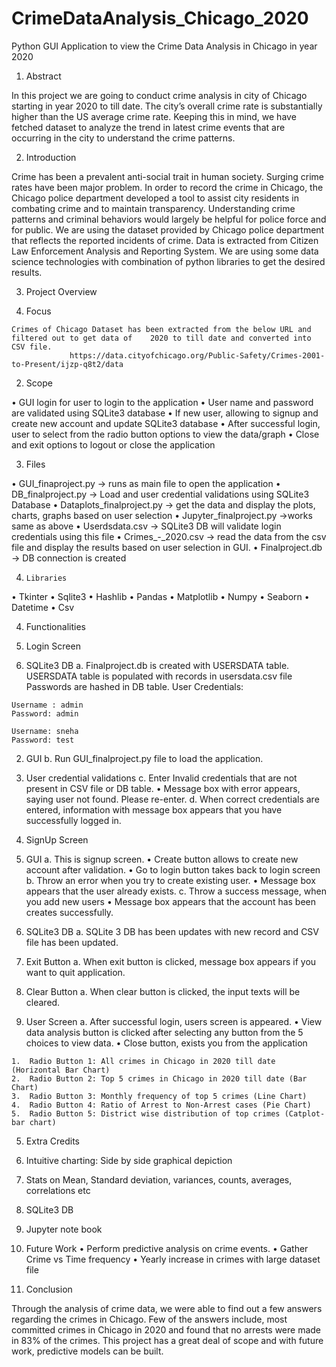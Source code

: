 # CrimeDataAnalysis_Chicago_2020
Python GUI Application to view the Crime Data Analysis in Chicago in year 2020
1.	Abstract

In this project we are going to conduct crime analysis in city of Chicago starting in year 2020 to till date. The city’s overall crime rate is substantially higher than the US average crime rate. Keeping this in mind, we have fetched dataset to analyze the trend in latest crime events that are occurring in the city to understand the crime patterns.

2.	Introduction

Crime has been a prevalent anti-social trait in human society. Surging crime rates have been major problem. In order to record the crime in Chicago, the Chicago police department developed a tool to assist city residents in combating crime and to maintain transparency. Understanding crime patterns and criminal behaviors would largely be helpful for police force and for public. We are using the dataset provided by Chicago police department that reflects the reported incidents of crime. Data is extracted from Citizen Law Enforcement Analysis and Reporting System. We are using some data science technologies with combination of python libraries to get the desired results.

3.	Project Overview

  1.	Focus
      
 	Crimes of Chicago Dataset has been extracted from the below URL and filtered out to get data of    2020 to till date and converted into CSV file.
                 https://data.cityofchicago.org/Public-Safety/Crimes-2001-to-Present/ijzp-q8t2/data

  2.	Scope
  
•	GUI login for user to login to the application
•	User name and password are validated using SQLite3 database
•	If new user, allowing to signup and create new account and update SQLite3 database
•	After successful login, user to select from the radio button options to view the data/graph
•	Close and exit options to logout or close the application

  3.	Files

•	GUI_finaproject.py -> runs as main file to open the application
•	DB_finalproject.py -> Load and user credential validations using SQLite3 Database
•	Dataplots_finalproject.py -> get the data and display the plots, charts, graphs based on user selection
•	Jupyter_finalproject.py ->works same as above
•	Userdsdata.csv -> SQLite3 DB will validate login credentials using this file
•	Crimes_-_2020.csv -> read the data from the csv file and display the results based on user selection in GUI.
•	Finalproject.db -> DB connection is created

  4.	 Libraries

•	Tkinter
•	Sqlite3
•	Hashlib
•	Pandas
•	Matplotlib
•	Numpy
•	Seaborn
•	Datetime
•	Csv

4.	Functionalities
                 
1.	Login Screen
  1.	SQLite3 DB
    a.	Finalproject.db is created with USERSDATA table.
    USERSDATA table is populated with records in usersdata.csv file
    Passwords are hashed in DB table.
    User Credentials:

    Username : admin	
    Password: admin

    Username: sneha
    Password: test
    
  2.	GUI
    b.	Run GUI_finalproject.py file to load the application.
    
  3.	User credential validations
    c.	Enter Invalid credentials that are not present in CSV file or DB table.
        •	Message box with error appears, saying user not found. Please re-enter.
    d.	When correct credentials are entered, information with message box appears that you have successfully logged in.
    
 2.	SignUp Screen
  1.	GUI
    a.	This is signup screen. 
       •	Create button allows to create new account after validation.
       •	Go to login button takes back to login screen
    b.	Throw an error when you try to create existing user.
        •	Message box appears that the user already exists.
     c.	Throw a success message, when you add new users
        •	Message box appears that the account has been creates successfully.
                                  
 2.	SQLite3 DB
 a.	SQLite 3 DB has been updates with new record and CSV file has been updated.

3.	 Exit Button
a.	When exit button is clicked, message box appears if you want to quit application.

4.	Clear Button
a.	When clear button is clicked, the input texts will be cleared.

  5.	User Screen
    a.	After successful login, users screen is appeared.
    •	View data analysis button is clicked after selecting any button from the 5 choices to view data.
    •	Close button, exists you from the application

    1.	Radio Button 1: All crimes in Chicago in 2020 till date (Horizontal Bar Chart)
    2.	Radio Button 2: Top 5 crimes in Chicago in 2020 till date (Bar Chart)
    3.	Radio Button 3: Monthly frequency of top 5 crimes (Line Chart)
    4.	Radio Button 4: Ratio of Arrest to Non-Arrest cases (Pie Chart)
    5.	Radio Button 5: District wise distribution of top crimes (Catplot-bar chart)

5.	Extra Credits
  1.	Intuitive charting: Side by side graphical depiction
  2.	Stats on Mean, Standard deviation, variances, counts, averages, correlations etc
  3.	SQLite3 DB
  4.	Jupyter note book
                    
6.	Future Work
  •	Perform predictive analysis on crime events.
  •	Gather Crime vs Time frequency
  •	Yearly increase in crimes with large dataset file
  
7.	Conclusion

Through the analysis of crime data, we were able to find out a few answers regarding the crimes in Chicago. Few of the answers include, most committed crimes in Chicago in 2020 and found that no arrests were made in 83% of the crimes. This project has a great deal of scope and with future work, predictive models can be built.
